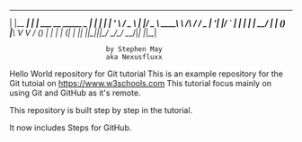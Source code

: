  _          _ _                               _     _
| |__   ___| | | ___      __      _____  _ __| | __| |
| '_ \ / _ \ | |/ _ \ ____\ \ /\ / / _ \| '__| |/ _` |
| | | |  __/ | | (_) |_____\ V  V / (_) | |  | | (_| |
|_| |_|\___|_|_|\___/       \_/\_/ \___/|_|  |_|\__,_|

                            by Stephen May
                            aka Nexusfluxx

Hello World repository for Git tutorial
This is an example repository for the Git tutoial on https://www.w3schools.com
This tutorial focus mainly on using Git and GitHub as it's remote.


This repository is built step by step in the tutorial.

It now includes Steps for GitHub.
